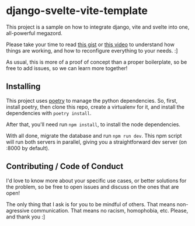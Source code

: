 # django-svelte-vite-template

This project is a sample on how to integrate django, vite and svelte into one, all-powerful megazord.

Please take your time to read [this gist](https://gist.github.com/lucianoratamero/7fc9737d24229ea9219f0987272896a2) or [this video](https://www.youtube.com/watch?v=FCyYIVfDkhY) to understand how things are working, and how to reconfigure everything to your needs. :]

As usual, this is more of a proof of concept than a proper boilerplate, so be free to add issues, so we can learn more together!

## Installing

This project uses [poetry](https://python-poetry.org/) to manage the python dependencies. So, first, install poetry, then clone this repo, create a virtualenv for it, and install the dependencies with `poetry install`.

After that, you'll need run `npm install`, to install the node dependencies.

With all done, migrate the database and run `npm run dev`. This npm script will run both servers in parallel, giving you a straightforward dev server (on :8000 by default).

## Contributing / Code of Conduct

I'd love to know more about your specific use cases, or better solutions for the problem, so be free to open issues and discuss on the ones that are open!

The only thing that I ask is for you to be mindful of others. That means non-agressive communication. That means no racism, homophobia, etc. Please, and thank you :]
